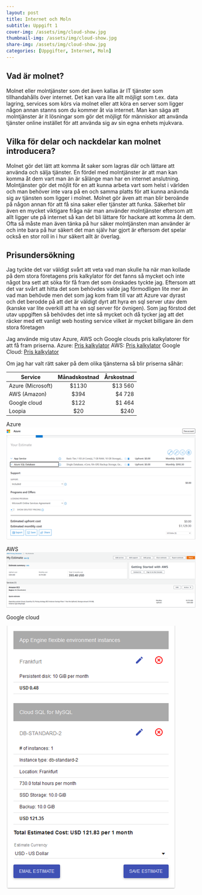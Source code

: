 ```yaml
---
layout: post
title: Internet och Moln
subtitle: Uppgift 1
cover-img: /assets/img/cloud-show.jpg
thumbnail-img: /assets/img/cloud-show.jpg
share-img: /assets/img/cloud-show.jpg
categories: [Uppgifter, Internet, Moln]
---
```

## Vad är molnet?
Molnet eller molntjänster som det även kallas är IT tjänster som tillhandahålls över internet. Det kan vara lite allt möjligt som t.ex. data lagring, services som körs via molnet eller att köra en server som ligger någon annan stanns som du kommer åt via internet. Man kan säga att molntjänster är it lösningar som gör det möjligt för människor att använda tjänster online instället för att använda sig av sin egna enhets mjukvara.

## Vilka för delar och nackdelar kan molnet introducera?
Molnet gör det lätt att komma åt saker som lagras där och lättare att använda och sälja tjänster. En fördel med molntjänster är att man kan komma åt dem vart man än är sålänge man har en internet anslutning. Molntjänster gör det möjlit för en att kunna arbeta vart som helst i världen och man behöver inte vara på en och samma platts för att kunna anävnda sig av tjänsten som ligger i molnet. Molnet gör även att man blir beroände på någon annan för att få sina saker eller tjänster att funka. Säkerhet blir även en mycket viktigare fråga när man använder molntjänster eftersom att allt ligger ute på internet så kan det bli lättare för hackare att komma åt dem. Ofta så måste man även tänka på hur säker molntjänsten man använder är och inte bara på hur säkert det man själv har gjort är eftersom det spelar också en stor roll in i hur säkert allt är överlag.

## Prisundersökning

Jag tyckte det var väldigt svårt att veta vad man skulle ha när man kollade på dem stora företagens pris kalkylator för det fanns så mycket och inte något bra sett att söka för få fram det som önskades tyckte jag. Eftersom att det var svårt att hitta det som behövdes valde jag förmodligen lite mer än vad man behövde men det som jag kom fram till var att Azure var dyrast och det berodde på att det är väldigt dyrt att hyra en sql server utav dem (kanske var lite overkill att ha en sql server för övnigen). Som jag förstod det utav uppgiften så behövdes det inte så mycket och då tycker jag att det räcker med ett vanligt web hosting service vilket är mycket billigare än dem stora företagen

Jag använde mig utav Azure, AWS och Google clouds pris kalkylatorer för att få fram priserna.
Azure: [Pris kalkylator](https://azure.microsoft.com/en-us/pricing/calculator/)
AWS: [Pris kalkylator](https://calculator.aws/#/)
Google Cloud: [Pris kalkylator](https://cloud.google.com/products/calculator/)

Om jag har valt rätt saker på dem olika tjänsterna så blir priserna såhär:

| Service          | Månadskostnad | Årskostnad  |
| -----------------|:-------------:| -----------:|
| Azure (Microsoft)|     $1130     |   $13 560   |
| AWS (Amazon)     |     $394      |   $4 728    |
| Google cloud     |     $122      |   $1 464    |
| Loopia           |     $20       |   $240      |

Azure
![Azure Price](https://raw.githubusercontent.com/Kristianjimmefors/Jekyll-Test/main/assets/img/Azure%20v2.PNG)

AWS
![AWS](https://raw.githubusercontent.com/Kristianjimmefors/Jekyll-Test/main/assets/img/AWS(amazon).PNG)

Google cloud

![Google cloud](https://raw.githubusercontent.com/Kristianjimmefors/Jekyll-Test/main/assets/img/Google%20Cloud.PNG)

